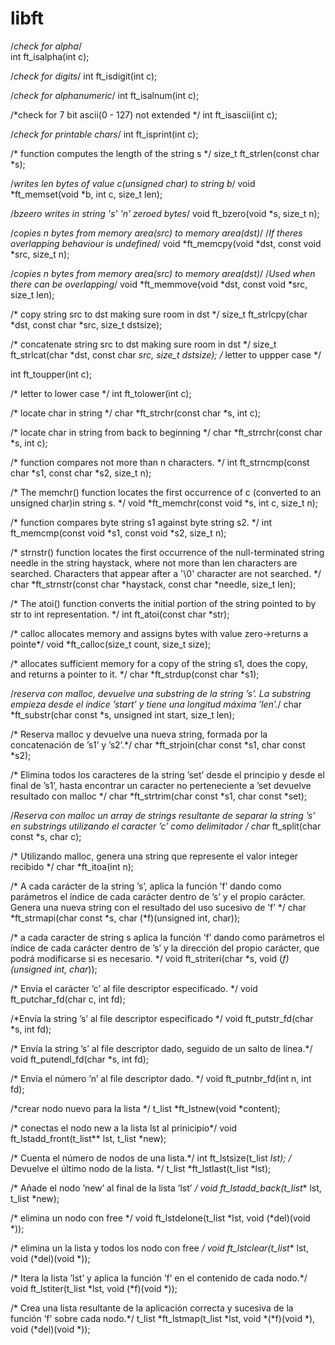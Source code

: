# libft

/*check for alpha*/
<br>
int		ft_isalpha(int c);

/*check for digits*/
int		ft_isdigit(int c);

/*check for alphanumeric*/
int		ft_isalnum(int c);

/*check for 7 bit ascii(0 - 127) not extended */
int		ft_isascii(int c);

/*check for printable chars*/
int		ft_isprint(int c);

/* function computes the length of the string s */
size_t	ft_strlen(const char *s);

/*writes len bytes of value c(unsigned char) to string b*/
void	*ft_memset(void *b, int c, size_t len);

/*bzeero writes in string 's' 'n' zeroed bytes*/
void	ft_bzero(void *s, size_t n);

/*copies n bytes from memory area(src) to memory area(dst)*/
/*If theres overlapping behaviour is undefined*/
void	*ft_memcpy(void *dst, const void *src, size_t n);

/*copies n bytes from memory area(src) to memory area(dst)*/
/*Used when there can be overlapping*/
void	*ft_memmove(void *dst, const void *src, size_t len);

/* copy string src to dst making sure room in dst */
size_t	ft_strlcpy(char *dst, const char *src, size_t dstsize);

/* concatenate string src to dst making sure room in dst */
size_t	ft_strlcat(char *dst, const char *src, size_t dstsize);
/* letter to uppper case */

int		ft_toupper(int c);

/* letter to lower case */
int		ft_tolower(int c);

/* locate char in string */
char	*ft_strchr(const char *s, int c);

/* locate char in string from back to beginning */
char	*ft_strrchr(const char *s, int c);

/* function compares not more than n characters. */
int		ft_strncmp(const char *s1, const char *s2, size_t n);

/* The memchr() function locates the first occurrence of c 
(converted to an unsigned char)in string s. */
void	*ft_memchr(const void *s, int c, size_t n);

/* function compares byte string s1 against byte string s2. */
int		ft_memcmp(const void *s1, const void *s2, size_t n);

/* strnstr() function locates the first occurrence of the
null-terminated string needle in the string haystack, 
where not more than len characters are searched.
Characters that appear after a '\0' character are not searched. */
char	*ft_strnstr(const char *haystack, const char *needle, size_t len);

/* The atoi() function converts the initial portion of the string pointed to
 by str to int representation. */
int		ft_atoi(const char *str);

/* calloc allocates memory and assigns bytes with value zero->returns a pointe*/
void	*ft_calloc(size_t count, size_t size);

/* allocates sufficient memory for a copy of the string s1, does the copy, and
returns a pointer to it. */
char	*ft_strdup(const char *s1);

/*reserva con malloc, devuelve una substring de la string ’s’.
La substring empieza desde el índice ’start’ y
tiene una longitud máxima ’len’.*/
char	*ft_substr(char const *s, unsigned int start, size_t len);

/* Reserva malloc y devuelve una nueva
string, formada por la concatenación de ’s1’ y ’s2’.*/
char	*ft_strjoin(char const *s1, char const *s2);

/* Elimina todos los caracteres de la string ’set’
desde el principio y desde el final de ’s1’, hasta
encontrar un caracter no perteneciente a ’set devuelve resultado 
con malloc */
char	*ft_strtrim(char const *s1, char const *set);

/*Reserva con malloc un array de strings
resultante de separar la string ’s’ en substrings
utilizando el caracter ’c’ como delimitador */
char** ft_split(char const *s, char c);

/* Utilizando malloc, genera una string que
represente el valor integer recibido */
char	*ft_itoa(int n);

/* A cada carácter de la string ’s’, aplica la
función ’f’ dando como parámetros el índice de cada
carácter dentro de ’s’ y el propio carácter. Genera
una nueva string con el resultado del uso sucesivo
de ’f’ */
char	*ft_strmapi(char const *s, char (*f)(unsigned int, char));

/* a cada caracter de string s aplica la función
’f’ dando como parámetros el índice de cada
carácter dentro de ’s’ y la dirección del propio
carácter, que podrá modificarse si es necesario. */
void	ft_striteri(char *s, void (*f)(unsigned int, char*));

/* Envía el carácter ’c’ al file descriptor especificado. */
void	ft_putchar_fd(char c, int fd);

/*Envía la string ’s’ al file descriptor especificado */
void	ft_putstr_fd(char *s, int fd);

/* Envía la string ’s’ al file descriptor dado, seguido de un salto de línea.*/
void	ft_putendl_fd(char *s, int fd);

/* Envía el número ’n’ al file descriptor dado. */
void	ft_putnbr_fd(int n, int fd);

/*crear nodo nuevo para la lista */
t_list	*ft_lstnew(void *content);

/* conectas el nodo new a la lista lst al prinicipio*/
void	ft_lstadd_front(t_list** lst, t_list *new);

/* Cuenta el número de nodos de una lista.*/
int		ft_lstsize(t_list *lst);
/* Devuelve el último nodo de la lista. */
t_list	*ft_lstlast(t_list *lst);

/* Añade el nodo ’new’ al final de la lista ’lst’ */
void	ft_lstadd_back(t_list** lst, t_list *new);

/* elimina un nodo con free */
void	ft_lstdelone(t_list *lst, void (*del)(void *));

/* elimina un la lista y todos los nodo con free */
void	ft_lstclear(t_list** lst, void (*del)(void *));

/* Itera la lista ’lst’ y aplica la función ’f’ en el contenido de cada nodo.*/
void	ft_lstiter(t_list *lst, void (*f)(void *));

/*  Crea una lista resultante de la aplicación correcta y sucesiva de la 
función ’f’ sobre cada nodo.*/
t_list	*ft_lstmap(t_list *lst, void *(*f)(void *), void (*del)(void *));
